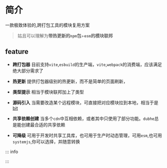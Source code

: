 # 简介
一款极致体验的,跨打包工具的模块复用方案
> 姑且可以理解为**带热更新的`npm`包**+**`esm`的模块联邦**


## feature

- **跨打包器**
  目前支持`vite`,`esbuild`的生产端，`vite`,`webpack`的消费端，应该满足绝大部分需求了


- **热更新**
 提供打包器级别的热更新，而不是简单的页面刷新，


- **类型提示**
  相当于模块联邦加上了类型


- **源码引入**
 当需要改造某个远程模块，可直接把对应模块拉到本地，相当于是[bit](https://bit.dev/)


- **共享依赖创建**
  当多个`cdn`中互相依赖，或者其中只使用了部分功能。`dubhe`总是能创建最合适的共享依赖


- **可降级**
  可用于开发时共享工具库，也可用于生产时动态管理，可用`esm`,也可用`systemjs`,你可以选择，并随意转换





::: info


:::


